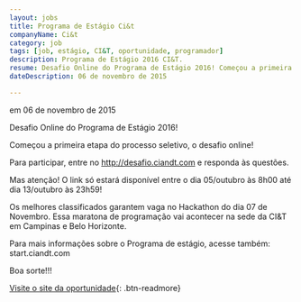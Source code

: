 ```yaml
---
layout: jobs
title: Programa de Estágio Ci&t
companyName: Ci&t
category: job
tags: [job, estágio, CI&T, oportunidade, programador]
description: Programa de Estágio 2016 CI&T.
resume: Desafio Online do Programa de Estágio 2016! Começou a primeira etapa do processo seletivo, o desafio online!
dateDescription: 06 de novembro de 2015

---
```

<p class="post-meta"> em 06 de novembro de 2015</p>

Desafio Online do Programa de Estágio 2016!

Começou a primeira etapa do processo seletivo, o desafio online!

Para participar, entre no http://desafio.ciandt.com e responda às questões.

Mas atenção! O link só estará disponível entre o dia 05/outubro às 8h00 até dia 13/outubro às 23h59!

Os melhores classificados garantem vaga no Hackathon do dia 07 de Novembro. Essa maratona de programação vai acontecer na sede da CI&T em Campinas e Belo Horizonte.

Para mais informações sobre o Programa de estágio, acesse também: start.ciandt.com

Boa sorte!!!

[Visite o site da oportunidade](https://plus.google.com/+ciandt/posts/4XfqKzLu4zQ){: .btn-readmore}
